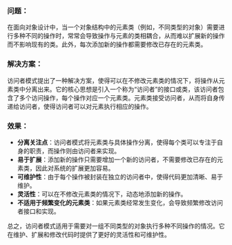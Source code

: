 ### 问题：

在面向对象设计中，当一个对象结构中的元素类（例如，不同类型的对象）需要进行多种不同的操作时，常常会导致操作与元素的类相耦合，从而难以扩展新的操作而不影响现有的类。此外，每次添加新的操作都需要修改已存在的元素类。

### 解决方案：

访问者模式提出了一种解决方案，使得可以在不修改元素类的情况下，将操作从元素类中分离出来。它的核心思想是引入一个称为“访问者”的接口或类，该访问者包含了多个访问操作，每个操作对应一个元素类。元素类接受访问者，从而将自身传递给访问者，使得访问者可以对元素执行相应的操作。

### 效果：

* **分离关注点**：访问者模式将元素类与具体操作分离，使得每个类可以专注于自身的职责，而操作则由访问者来实现。
* **易于扩展**：添加新的操作只需要增加一个新的访问者，不需要修改已存在的元素类，因此对系统的扩展更加容易。
* **可维护性**：由于每个操作被封装在独立的访问者中，使得代码更加清晰、易于维护。
* **灵活性**：可以在不修改元素类的情况下，动态地添加新的操作。
* **不适用于频繁变化的元素类**：如果元素类经常发生变化，会导致频繁修改访问者接口和实现。

总之，访问者模式适用于需要对一组不同类型的对象执行多种不同操作的情况。它在维护、扩展和修改代码时提供了更好的灵活性和可维护性。